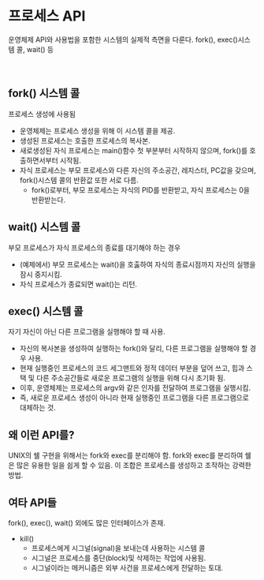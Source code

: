 # 프로세스 API

운영체제 API와 사용법을 포함한 시스템의 실제적 측면을 다룬다.
fork(), exec()시스템 콜, wait() 등  
</br>
</br>

## fork() 시스템 콜

프로세스 생성에 사용됨  

- 운영체제는 프로세스 생성을 위해 이 시스템 콜을 제공.
- 생성된 프로세스는 호출한 프로세스의 복사본.
- 새로생성된 자식 프로세스는 main()함수 첫 부분부터 시작하지 않으며, fork()를 호출하면서부터 시작됨.
- 자식 프로세스는 부모 프로세스와 다른 자신의 주소공간, 레지스터, PC값을 갖으며, fork()시스템 콜의 반환값 또한 서로 다름.
  - fork()로부터, 부모 프로세스는 자식의 PID를 반환받고, 자식 프로세스는 0을 반환받는다.

## wait() 시스템 콜

부모 프로세스가 자식 프로세스의 종료를 대기해야 하는 경우  

- (예제에서) 부모 프로세스는 wait()을 호춣하여 자식의 종료시점까지 자신의 실행을 잠시 중지시킴.
- 자식 프로세스가 종료되면 wait()는 리턴.

## exec() 시스템 콜

자기 자신이 아닌 다른 프로그램을 실행해야 할 때 사용.

- 자신의 복사본을 생성하여 실행하는 fork()와 달리, 다른 프로그램을 실행해야 할 경우 사용.
- 현재 실행중인 프로세스의 코드 세그맨트와 정적 데이터 부분을 덮어 쓰고, 힙과 스택 및 다른 주소공간들로 새로운 프로그램의 실행을 위해 다시 초기화 됨.
- 이후, 운영체제는 프로세스의 argv와 같은 인자를 전달하여 프로그램을 실행시킴.
- 즉, 새로운 프로세스 생성이 아니라 현재 실행중인 프로그램을 다른 프로그램으로 대체하는 것.

## 왜 이런 API를?

UNIX의 쉘 구현을 위해서는 fork와 exec를 분리해야 함.
fork와 exec를 분리하여 쉘은 많은 유용한 일을 쉽게 할 수 있음.
이 조합은 프로세스를 생성하고 조작하는 강력한 방법.

## 여타 API들

fork(), exec(), wait() 외에도 많은 인터페이스가 존재.

- kill()
  - 프로세스에게 시그널(signal)을 보내는데 사용하는 시스템 콜
  - 시그널은 프로세스를 중단(block)및 삭제하는 작업에 사용됨.
  - 시그널이라는 메커니즘은 외부 사건을 프로세스에게 전달하는 토대.
